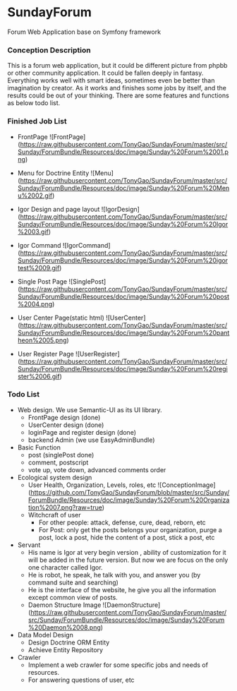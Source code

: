 # SundayForum
Forum Web Application base on Symfony framework

### Conception Description

This is a forum web application, but it could be different picture from phpbb or other community application. It could be fallen deeply in fantasy. Everything works well with smart ideas, sometimes even be better than imagination by creator. As it works  and finishes some jobs by itself, and the results could be out of your thinking. There are some features and functions as below todo list.

### Finished Job List

- FrontPage
![FrontPage]
(https://raw.githubusercontent.com/TonyGao/SundayForum/master/src/Sunday/ForumBundle/Resources/doc/image/Sunday%20Forum%2001.png)

- Menu for Doctrine Entity 
![Menu]
(https://raw.githubusercontent.com/TonyGao/SundayForum/master/src/Sunday/ForumBundle/Resources/doc/image/Sunday%20Forum%20Menu%2002.gif)

- Igor Design and page layout
![IgorDesign]
(https://raw.githubusercontent.com/TonyGao/SundayForum/master/src/Sunday/ForumBundle/Resources/doc/image/Sunday%20Forum%20Igor%2003.gif)

- Igor Command
![IgorCommand]
(https://raw.githubusercontent.com/TonyGao/SundayForum/master/src/Sunday/ForumBundle/Resources/doc/image/Sunday%20Forum%20igortest%2009.gif)

- Single Post Page
![SinglePost]
(https://raw.githubusercontent.com/TonyGao/SundayForum/master/src/Sunday/ForumBundle/Resources/doc/image/Sunday%20Forum%20post%2004.png)

- User Center Page(static html)
![UserCenter]
(https://raw.githubusercontent.com/TonyGao/SundayForum/master/src/Sunday/ForumBundle/Resources/doc/image/Sunday%20Forum%20pantheon%2005.png)

- User Register Page
![UserRegister]
(https://raw.githubusercontent.com/TonyGao/SundayForum/master/src/Sunday/ForumBundle/Resources/doc/image/Sunday%20Forum%20register%2006.gif)

### Todo List

- Web design. We use Semantic-UI as its UI library.
  - FrontPage design (done)
  - UserCenter design (done)
  - loginPage and register design (done)
  - backend Admin (we use EasyAdminBundle)
- Basic Function
  - post (singlePost done)
  - comment, postscript
  - vote up, vote down, advanced comments order 
- Ecological system design
  - User Health, Organization, Levels, roles, etc
  ![ConceptionImage]
  (https://github.com/TonyGao/SundayForum/blob/master/src/Sunday/ForumBundle/Resources/doc/image/Sunday%20Forum%20Organization%2007.png?raw=true)
  - Witchcraft of user
    - For other people: attack, defense, cure, dead, reborn, etc
    - For Post: only get the posts belongs your organization, purge a post, lock a post, hide the content of a post, stick a post, etc
- Servant
  - His name is Igor at very begin version , ability of customization  for it  will be added in the future version. But now we are focus on the only one character called Igor.
  - He is robot, he speak, he talk with you, and answer you (by command suite and searching)
  - He is the interface of the website, he give you all the information except common view of posts.
  - Daemon Structure Image
  ![DaemonStructure]
  (https://raw.githubusercontent.com/TonyGao/SundayForum/master/src/Sunday/ForumBundle/Resources/doc/image/Sunday%20Forum%20Daemon%2008.png)
- Data Model Design
  - Design Doctrine ORM Entity
  - Achieve Entity Repository
- Crawler
  - Implement a web crawler for some specific jobs and needs of resources.
  - For answering questions of user, etc

